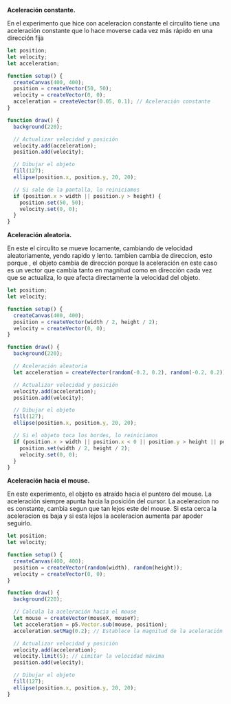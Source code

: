 **Aceleración constante.**

En el experimento que hice con aceleracion constante el circulito tiene una aceleración constante que lo hace moverse cada vez más rápido en una dirección fija


```js
let position;
let velocity;
let acceleration;

function setup() {
  createCanvas(400, 400);
  position = createVector(50, 50);
  velocity = createVector(0, 0);
  acceleration = createVector(0.05, 0.1); // Aceleración constante
}

function draw() {
  background(220);

  // Actualizar velocidad y posición
  velocity.add(acceleration);
  position.add(velocity);

  // Dibujar el objeto
  fill(127);
  ellipse(position.x, position.y, 20, 20);

  // Si sale de la pantalla, lo reiniciamos
  if (position.x > width || position.y > height) {
    position.set(50, 50);
    velocity.set(0, 0);
  }
}
```

**Aceleración aleatoria.**

En este el circulito se mueve locamente, cambiando de velocidad aleatoriamente, yendo rapido y lento. tambien cambia de direccion, esto porque , el objeto cambia de dirección porque la aceleración en este caso es un vector que cambia tanto en magnitud como en dirección cada vez que se actualiza, lo que afecta directamente la velocidad del objeto.

```js
let position;
let velocity;

function setup() {
  createCanvas(400, 400);
  position = createVector(width / 2, height / 2);
  velocity = createVector(0, 0);
}

function draw() {
  background(220);

  // Aceleración aleatoria
  let acceleration = createVector(random(-0.2, 0.2), random(-0.2, 0.2));

  // Actualizar velocidad y posición
  velocity.add(acceleration);
  position.add(velocity);

  // Dibujar el objeto
  fill(127);
  ellipse(position.x, position.y, 20, 20);

  // Si el objeto toca los bordes, lo reiniciamos
  if (position.x > width || position.x < 0 || position.y > height || position.y < 0) {
    position.set(width / 2, height / 2);
    velocity.set(0, 0);
  }
}
```

**Aceleración hacia el mouse.**

En este experimento, el objeto es atraído hacia el puntero del mouse. La aceleración siempre apunta hacia la posición del cursor. La aceleracion no es constante, cambia segun que tan lejos este del mouse. Si esta cerca la aceleracion es baja y si esta lejos la aceleracion aumenta par apoder seguirlo. 

```js
let position;
let velocity;

function setup() {
  createCanvas(400, 400);
  position = createVector(random(width), random(height));
  velocity = createVector(0, 0);
}

function draw() {
  background(220);

  // Calcula la aceleración hacia el mouse
  let mouse = createVector(mouseX, mouseY);
  let acceleration = p5.Vector.sub(mouse, position);
  acceleration.setMag(0.2); // Establece la magnitud de la aceleración

  // Actualizar velocidad y posición
  velocity.add(acceleration);
  velocity.limit(5); // Limitar la velocidad máxima
  position.add(velocity);

  // Dibujar el objeto
  fill(127);
  ellipse(position.x, position.y, 20, 20);
}
```
